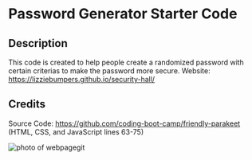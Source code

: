 # Password Generator Starter Code

## Description

This code is created to help people create a randomized password with certain criterias to make the password more secure.
Website: https://lizziebumpers.github.io/security-hall/

## Credits

Source Code: https://github.com/coding-boot-camp/friendly-parakeet (HTML, CSS, and JavaScript lines 63-75)

![photo of webpage](https://github.com/lizziebumpers/security-hall/assets/143956760/9f6ac800-56fd-498b-b570-e145525cd362)git